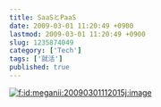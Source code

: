 ```yaml
---
title: SaaSとPaaS
date: 2009-03-01 11:20:49 +0900
lastmod: 2009-03-01 11:20:49 +0900
slug: 1235874049
category: ['Tech']
tags: ['就活']
published: true
---
```




<p><span itemscope itemtype="http://schema.org/Photograph"><a href="http://f.hatena.ne.jp/meganii/20090301112015" class="hatena-fotolife" itemprop="url"><img src="https://cdn-ak.f.st-hatena.com/images/fotolife/m/meganii/20090301/20090301112015.jpg" alt="f:id:meganii:20090301112015j:image" title="f:id:meganii:20090301112015j:image" class="hatena-fotolife" itemprop="image"></a></span></p>

